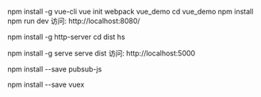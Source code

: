 ﻿npm install -g vue-cli
vue init webpack vue_demo
cd vue_demo
npm install
npm run dev
访问: http://localhost:8080/

npm install -g http-server
cd dist
hs

npm install -g serve
serve dist
访问: http://localhost:5000

npm install --save pubsub-js

npm install --save vuex
